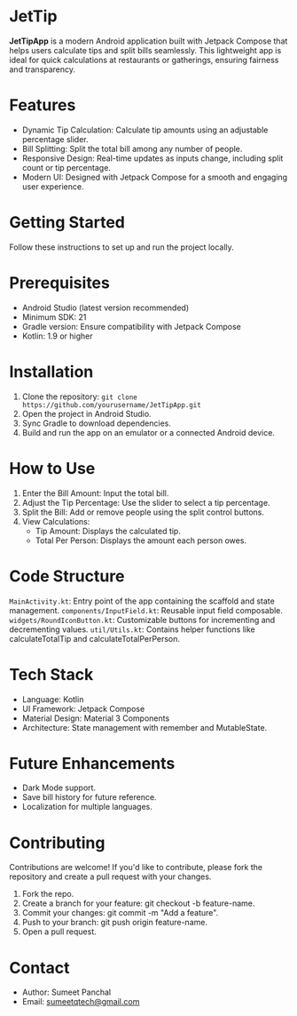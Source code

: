 # JetTip
**JetTipApp** is a modern Android application built with Jetpack Compose that helps users calculate tips and split bills seamlessly. This lightweight app is ideal for quick calculations at restaurants or gatherings, ensuring fairness and transparency.

# Features
- Dynamic Tip Calculation: Calculate tip amounts using an adjustable percentage slider.
- Bill Splitting: Split the total bill among any number of people.
- Responsive Design: Real-time updates as inputs change, including split count or tip percentage.
- Modern UI: Designed with Jetpack Compose for a smooth and engaging user experience.

# Getting Started
Follow these instructions to set up and run the project locally.

# Prerequisites
- Android Studio (latest version recommended)
- Minimum SDK: 21
- Gradle version: Ensure compatibility with Jetpack Compose
- Kotlin: 1.9 or higher

# Installation
1. Clone the repository:
      ```git clone https://github.com/yourusername/JetTipApp.git```
2. Open the project in Android Studio.
3. Sync Gradle to download dependencies.
4. Build and run the app on an emulator or a connected Android device.

# How to Use
1. Enter the Bill Amount: Input the total bill.
2. Adjust the Tip Percentage: Use the slider to select a tip percentage.
3. Split the Bill: Add or remove people using the split control buttons.
4. View Calculations:
      - Tip Amount: Displays the calculated tip.
      - Total Per Person: Displays the amount each person owes.

# Code Structure
`MainActivity.kt`: Entry point of the app containing the scaffold and state management.
`components/InputField.kt`: Reusable input field composable.
`widgets/RoundIconButton.kt`: Customizable buttons for incrementing and decrementing values.
`util/Utils.kt`: Contains helper functions like calculateTotalTip and calculateTotalPerPerson.

# Tech Stack
- Language: Kotlin
- UI Framework: Jetpack Compose
- Material Design: Material 3 Components
- Architecture: State management with remember and MutableState.

# Future Enhancements
- Dark Mode support.
- Save bill history for future reference.
- Localization for multiple languages.

# Contributing
Contributions are welcome! If you'd like to contribute, please fork the repository and create a pull request with your changes.
1. Fork the repo.
2. Create a branch for your feature: git checkout -b feature-name.
3. Commit your changes: git commit -m "Add a feature".
4. Push to your branch: git push origin feature-name.
5. Open a pull request.

# Contact
- Author: Sumeet Panchal
- Email: sumeetqtech@gmail.com
  

